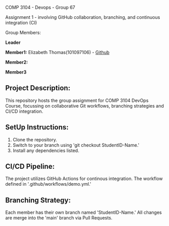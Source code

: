 COMP 3104 - Devops - Group 67

Assignment 1 - involving GitHub collaboration, branching, and continuous integration (CI)

Group Members:

**Leader**

**Member1:** Elizabeth Thomas(101097106) - [Github](https://github.com/eliza2526)

**Member2:**

**Member3**

## Project Description:
This repository hosts the group assignment for COMP 3104 DevOps Course, focussing on collaborative Git workflows, branching strategies and CI/CD integration.

## SetUp Instructions:
1. Clone the repository.
2. Switch to your branch using 'git checkout StudentID-Name.'
3. Install any dependencies listed.

## CI/CD Pipeline:
The project utilizes GitHub Actions for continous integration. The workflow defined in '.github/workflows/demo.yml.'

## Branching Strategy:

Each member has their own branch named 'StudentID-Name.' All changes are merge into the 'main' branch via Pull Requests.
